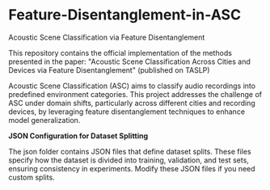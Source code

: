 # Feature-Disentanglement-in-ASC
Acoustic Scene Classification via Feature Disentanglement

This repository contains the official implementation of the methods presented in the paper:
"Acoustic Scene Classification Across Cities and Devices via Feature Disentanglement" (published on TASLP)

Acoustic Scene Classification (ASC) aims to classify audio recordings into predefined environment categories. This project addresses the challenge of ASC under domain shifts, particularly across different cities and recording devices, by leveraging feature disentanglement techniques to enhance model generalization.

**JSON Configuration for Dataset Splitting**

The json folder contains JSON files that define dataset splits. These files specify how the dataset is divided into training, validation, and test sets, ensuring consistency in experiments. Modify these JSON files if you need custom splits.
